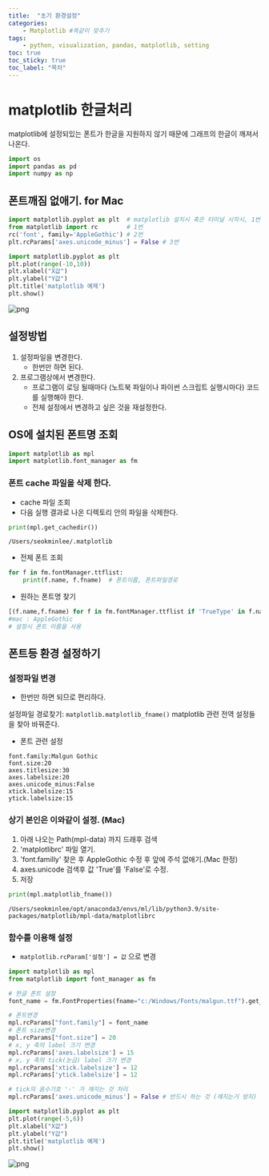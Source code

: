 ```yaml
---
title:  "초기 환경설정"
categories:
    - Matplotlib #똑같이 맞추기
tags:
    - python, visualization, pandas, matplotlib, setting
toc: true
toc_sticky: true
toc_label: "목차"
---
```





# matplotlib 한글처리
matplotlib에 설정되있는 폰트가 한글을 지원하지 않기 때문에 그래프의 한글이 깨져서 나온다.


```python
import os
import pandas as pd
import numpy as np
```

## 폰트깨짐 없애기. for Mac


```python
import matplotlib.pyplot as plt  # matplotlib 설치시 혹은 터미널 시작시, 1번과 2번, 3번 명령어 입력으로 폰트깨짐 해결.(Mac 한정.)
from matplotlib import rc        # 1번
rc('font', family='AppleGothic') # 2번
plt.rcParams['axes.unicode_minus'] = False # 3번
```


```python
import matplotlib.pyplot as plt
plt.plot(range(-10,10))
plt.xlabel("X값")
plt.ylabel("Y값")
plt.title('matplotlib 예제')
plt.show()
```


    
![png](output_4_0.png)
    


## 설정방법
1. 설정파일을 변경한다. 
    - 한번만 하면 된다.
2. 프로그램상에서 변경한다.
    - 프로그램이 로딩 될때마다 (노트북 파일이나 파이썬 스크립트 실행시마다) 코드를 실행해야 한다.
    - 전체 설정에서 변경하고 싶은 것을 재설정한다.

## OS에 설치된 폰트명 조회


```python
import matplotlib as mpl
import matplotlib.font_manager as fm
```

### 폰트 cache 파일을 삭제 한다.

- cache 파일 조회
- 다음 실행 결과로 나온 디렉토리 안의 파일을 삭제한다. 


```python
print(mpl.get_cachedir())
```

    /Users/seokminlee/.matplotlib


- 전체 폰트 조회


```python
for f in fm.fontManager.ttflist:
    print(f.name, f.fname)  # 폰트이름, 폰트파일경로
```

- 원하는 폰트명 찾기


```python
[(f.name,f.fname) for f in fm.fontManager.ttflist if 'TrueType' in f.name.lower()]  
#mac : AppleGothic
# 설정시 폰트 이름을 사용
```

## 폰트등 환경 설정하기 
###  설정파일 변경
- 한번만 하면 되므로 편리하다.

설정파일 경로찾기: `matplotlib.matplotlib_fname()`
matplotlib 관련 전역 설정들을 찾아 바꿔준다.
- 폰트 관련 설정
```
font.family:Malgun Gothic
font.size:20
axes.titlesize:30
axes.labelsize:20  
axes.unicode_minus:False
xtick.labelsize:15
ytick.labelsize:15 
```

### 상기 본인은 이와같이 설정. (Mac)
1. 아래 나오는 Path(mpl-data) 까지 드래후 검색 
2. 'matplotlibrc' 파일 열기.
3. 'font.familly' 찾은 후 AppleGothic 수정 후 앞에 주석 없애기.(Mac 한정)
4. axes.unicode 검색후 값 'True'를 'False'로 수정.
5. 저장


```python
print(mpl.matplotlib_fname())
```

    /Users/seokminlee/opt/anaconda3/envs/ml/lib/python3.9/site-packages/matplotlib/mpl-data/matplotlibrc


### 함수를 이용해 설정
- `matplotlib.rcParam['설정'] = 값` 으로 변경


```python
import matplotlib as mpl
from matplotlib import font_manager as fm

# 한글 폰트 설정
font_name = fm.FontProperties(fname="c:/Windows/Fonts/malgun.ttf").get_name()

# 폰트변경
mpl.rcParams["font.family"] = font_name
# 폰트 size변경
mpl.rcParams["font.size"] = 20
# x, y 축의 label 크기 변경
mpl.rcParams['axes.labelsize'] = 15
# x, y 축의 tick(눈금) label 크기 변경
mpl.rcParams['xtick.labelsize'] = 12
mpl.rcParams['ytick.labelsize'] = 12

# tick의 음수기호 '-' 가 깨지는 것 처리
mpl.rcParams['axes.unicode_minus'] = False # 반드시 하는 것 (깨지는거 방지)
```


```python
import matplotlib.pyplot as plt
plt.plot(range(-5,6))
plt.xlabel("X값")
plt.ylabel("Y값")
plt.title('matplotlib 예제')
plt.show()
```


    
![png](output_21_0.png)
    

